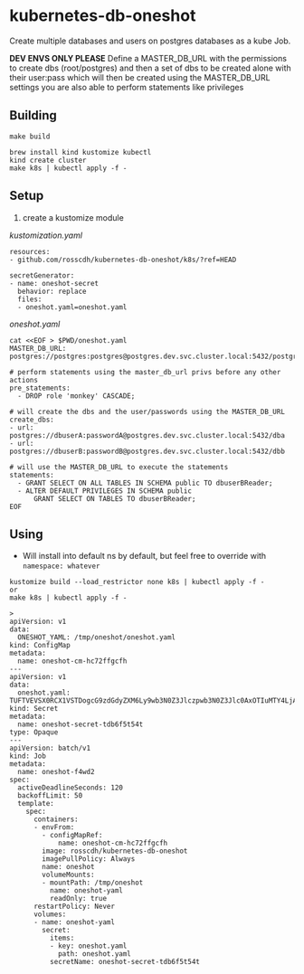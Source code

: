 # kubernetes-db-oneshot

Create multiple databases and users on postgres databases as a kube Job.

**DEV ENVS ONLY PLEASE**
Define a MASTER_DB_URL with the permissions to create dbs (root/postgres)
and then a set of dbs to be created alone with their user:pass which will then be created using the MASTER_DB_URL settings
you are also able to perform statements like privileges

## Building

```
make build

brew install kind kustomize kubectl
kind create cluster
make k8s | kubectl apply -f -
```

## Setup

1. create a kustomize module

*kustomization.yaml*

```
resources:
- github.com/rosscdh/kubernetes-db-oneshot/k8s/?ref=HEAD

secretGenerator:
- name: oneshot-secret
  behavior: replace
  files:
  - oneshot.yaml=oneshot.yaml
```

*oneshot.yaml*

```
cat <<EOF > $PWD/oneshot.yaml
MASTER_DB_URL: postgres://postgres:postgres@postgres.dev.svc.cluster.local:5432/postgres

# perform statements using the master_db_url privs before any other actions
pre_statements:
  - DROP role 'monkey' CASCADE;

# will create the dbs and the user/passwords using the MASTER_DB_URL
create_dbs:
- url: postgres://dbuserA:passwordA@postgres.dev.svc.cluster.local:5432/dba
- url: postgres://dbuserB:passwordB@postgres.dev.svc.cluster.local:5432/dbb

# will use the MASTER_DB_URL to execute the statements
statements:
  - GRANT SELECT ON ALL TABLES IN SCHEMA public TO dbuserBReader;
  - ALTER DEFAULT PRIVILEGES IN SCHEMA public
      GRANT SELECT ON TABLES TO dbuserBReader;
EOF
```

## Using

* Will install into default ns by default, but feel free to override with `namespace: whatever`

```
kustomize build --load_restrictor none k8s | kubectl apply -f -
or
make k8s | kubectl apply -f -

>
apiVersion: v1
data:
  ONESHOT_YAML: /tmp/oneshot/oneshot.yaml
kind: ConfigMap
metadata:
  name: oneshot-cm-hc72ffgcfh
---
apiVersion: v1
data:
  oneshot.yaml: TUFTVEVSX0RCX1VSTDogcG9zdGdyZXM6Ly9wb3N0Z3Jlczpwb3N0Z3Jlc0AxOTIuMTY4LjAuMjQ6NTQzMi9wb3N0Z3JlcwpjcmVhdGVfZGJzOgotIHVybDogcG9zdGdyZXM6Ly9kYnVzZXJBOnBhc3N3b3JkQUAxOTIuMTY4LjAuMjQ6NTQzMi9kYmEKLSB1cmw6IHBvc3RncmVzOi8vZGJ1c2VyQjpwYXNzd29yZEJAMTkyLjE2OC4wLjI0OjU0MzIvZGJiCnN0YXRlbWVudHM6CiAgLSBHUkFOVCBTRUxFQ1QgT04gQUxMIFRBQkxFUyBJTiBTQ0hFTUEgcHVibGljIFRPIGRidXNlckJSZWFkZXI7CiAgLSBBTFRFUiBERUZBVUxUIFBSSVZJTEVHRVMgSU4gU0NIRU1BIHB1YmxpYwogICAgICBHUkFOVCBTRUxFQ1QgT04gVEFCTEVTIFRPIGRidXNlckJSZWFkZXI7
kind: Secret
metadata:
  name: oneshot-secret-tdb6f5t54t
type: Opaque
---
apiVersion: batch/v1
kind: Job
metadata:
  name: oneshot-f4wd2
spec:
  activeDeadlineSeconds: 120
  backoffLimit: 50
  template:
    spec:
      containers:
      - envFrom:
        - configMapRef:
            name: oneshot-cm-hc72ffgcfh
        image: rosscdh/kubernetes-db-oneshot
        imagePullPolicy: Always
        name: oneshot
        volumeMounts:
        - mountPath: /tmp/oneshot
          name: oneshot-yaml
          readOnly: true
      restartPolicy: Never
      volumes:
      - name: oneshot-yaml
        secret:
          items:
          - key: oneshot.yaml
            path: oneshot.yaml
          secretName: oneshot-secret-tdb6f5t54t
```
